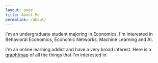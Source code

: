 ```yaml
---
layout: page
title: About Me
permalink: /about/
---
```


I'm an undergraduate student majoring in Economics. I'm interested in Behavioral Economics, Economic Networks, Machine Learning and AI.

I'm an online learning addict and have a very broad interest. Here is a [graph/map](https://kumu.io/datnguyen/graph#tree-of-knowledge) of all the things that I'm interested in. 

